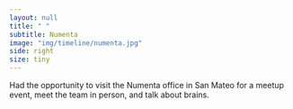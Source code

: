 ```yaml
---
layout: null
title: " "
subtitle: Numenta
image: "img/timeline/numenta.jpg"
side: right
size: tiny
---
```

Had the opportunity to visit the Numenta office in San Mateo for a meetup event, meet the team in person, and talk about brains.
